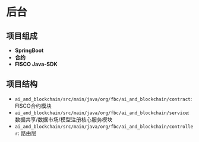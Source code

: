 # 后台

## 项目组成

- **SpringBoot**
- **合约**
- **FISCO Java-SDK**

## 项目结构

- `ai_and_blockchain/src/main/java/org/fbc/ai_and_blockchain/contract`: FISCO合约模块
- `ai_and_blockchain/src/main/java/org/fbc/ai_and_blockchain/service`: 数据共享/数据市场/模型注册核心服务模块
- `ai_and_blockchain/src/main/java/org/fbc/ai_and_blockchain/controller`: 路由层

